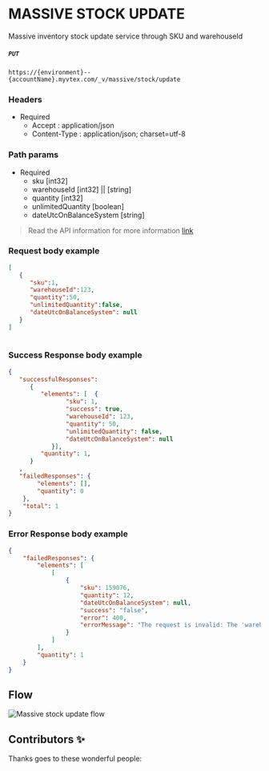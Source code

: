 # MASSIVE STOCK UPDATE
Massive inventory stock update service through SKU and warehouseId

##### `PUT `

```https://{environment}--{accountName}.myvtex.com/_v/massive/stock/update```

 
### Headers

- Required
  - Accept : application/json
  - Content-Type : application/json; charset=utf-8

### Path params

- Required
  - sku [int32] 
  - warehouseId [int32] || [string]
  - quantity [int32]
  - unlimitedQuantity [boolean]
  - dateUtcOnBalanceSystem [string]
   
>   Read the API information for more information [link](https://developers.vtex.com/vtex-rest-api/reference/inventory#updateinventorybyskuandwarehouse)

### Request body example

```json
[
   {
      "sku":1,
      "warehouseId":123,
      "quantity":50,
      "unlimitedQuantity":false,
      "dateUtcOnBalanceSystem": null
   }
]
     
```
      
### Success Response body example

```json
{
   "successfulResponses":
      {
         "elements": [  {
                "sku": 1,
                "success": true,
                "warehouseId": 123,
                "quantity": 50,
                "unlimitedQuantity": false,
                "dateUtcOnBalanceSystem": null
            }],
         "quantity": 1,
      }
   ,
   "failedResponses": {
        "elements": [],
        "quantity": 0
    },
    "total": 1
}
```

### Error Response body example

```json
{
    "failedResponses": {
        "elements": [
            [
                {
                    "sku": 159076,
                    "quantity": 12,
                    "dateUtcOnBalanceSystem": null,
                    "success": "false",
                    "error": 400,
                    "errorMessage": "The request is invalid: The 'warehouseId' field is required."
                }
            ]
        ],
        "quantity": 1
    }
}
```

## Flow

![Massive stock update flow](https://user-images.githubusercontent.com/33711188/132750831-38272a4d-5abb-446b-ac1b-574969cb8561.png)


## Contributors ✨

Thanks goes to these wonderful people:
